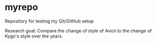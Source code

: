 # myrepo
Repository for testing my Git/GitHub setup

Research goal:
Compare the change of style of Avicii to the change of Kygo's style over the years.

